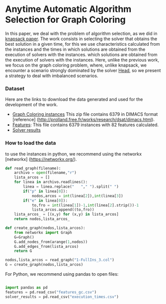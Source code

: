 # Anytime Automatic Algorithm Selection for Graph Coloring

In this paper, we deal with the problem of algorithm selection, as we did in [knapsack paper](https://www.sciencedirect.com/science/article/abs/pii/S0957417420304371).
The work consists in selecting the solver that obtains the best solution in a given time, for this we use characteristics calculated from the instances and the times in which solutions are obtained from the execution of solvers with the instances. 
which solutions are obtained from the execution of solvers with the instances.
Here, unlike the previous work, we focus on the graph coloring problem, where, unlike knapsack, we encounter a scenario strongly dominated 
by the solver [Head](https://hal.archives-ouvertes.fr/hal-00925911/document), so we present a strategy to deal with imbalanced scenarios.



### Dataset

Here are the links to download the data generated and used for the development of the work.

* [Graph Coloring instances](https://drive.google.com/file/d/1TloL47siY5cHSEq8Bb9t7DgUVaUq3tiA/view?usp=sharing) This zip file contains 6379 in DIMACS format [reference] (http://prolland.free.fr/works/research/dsat/dimacs.html).
* [Features](https://drive.google.com/file/d/1sKfCg24mcJPPhu5IAcGDfCizBVClULG-/view?usp=sharing): This file contains 6379 instances with 82 features calculated.
* [Solver results](https://drive.google.com/file/d/143Ekm588NObz0f-6FK0q5l1z8LLRQe28/view?usp=sharing) 

### How to load the data

to use the instances in python, we recommend using the networkx [networkx] (https://networkx.org/).
```python
def read_graph(filename):
    archivo = open(filename,"r")
    lista_arcos = []
    for linea in archivo.readlines():
        linea = linea.replace("   "," ").split(" ")
        if("p" in linea[0]):
            nodos,arcos = int(linea[2]),int(linea[3])
        if("e" in linea[0]):
            to,fro = int(linea[1])-1,int(linea[2].strip())-1
            lista_arcos.append((to,fro))
    lista_arcos_ = [(x,y) for (x,y) in lista_arcos]
    return nodos,lista_arcos_

def create_graph(nodos,lista_arcos):
    from networkx import Graph
    G=Graph()
    G.add_nodes_from(arange(1,nodos))
    G.add_edges_from(lista_arcos)
    return G

nodos,lista_arcos = read_graph("1-FullIns_3.col")
G = create_graph(nodos,lista_arcos)
```

For Python, we recommend using pandas to open files:
```python

import pandas as pd
features = pd.read_csv("features_gc.csv")
solver_results = pd.read_csv("execution_times.csv")
```
